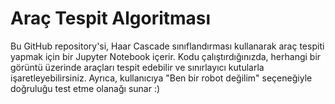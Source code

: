 # Araç Tespit Algoritması
Bu GitHub repository'si, Haar Cascade sınıflandırması kullanarak araç tespiti yapmak için bir Jupyter Notebook içerir. Kodu çalıştırdığınızda, herhangi bir görüntü üzerinde araçları tespit edebilir ve sınırlayıcı kutularla işaretleyebilirsiniz. Ayrıca, kullanıcıya "Ben bir robot değilim" seçeneğiyle doğruluğu test etme olanağı sunar :)
